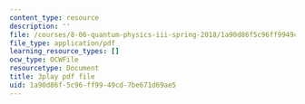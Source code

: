 ```yaml
---
content_type: resource
description: ''
file: /courses/8-06-quantum-physics-iii-spring-2018/1a90d86f5c96ff9949cd7be671d69ae5_OZXEb8FxZQ.pdf
file_type: application/pdf
learning_resource_types: []
ocw_type: OCWFile
resourcetype: Document
title: 3play pdf file
uid: 1a90d86f-5c96-ff99-49cd-7be671d69ae5
---
```

